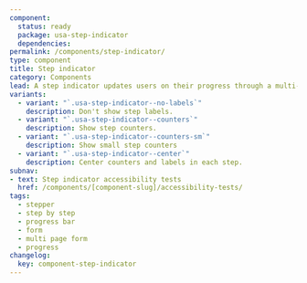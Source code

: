 ```yaml
---
component:
  status: ready
  package: usa-step-indicator
  dependencies:
permalink: /components/step-indicator/
type: component
title: Step indicator
category: Components
lead: A step indicator updates users on their progress through a multi-step process.
variants:
  - variant: "`.usa-step-indicator--no-labels`"
    description: Don't show step labels.
  - variant: "`.usa-step-indicator--counters`"
    description: Show step counters.
  - variant: "`.usa-step-indicator--counters-sm`"
    description: Show small step counters
  - variant: "`.usa-step-indicator--center`"
    description: Center counters and labels in each step.
subnav:
- text: Step indicator accessibility tests
  href: /components/[component-slug]/accessibility-tests/
tags:
  - stepper
  - step by step
  - progress bar
  - form
  - multi page form
  - progress
changelog:
  key: component-step-indicator
---
```

